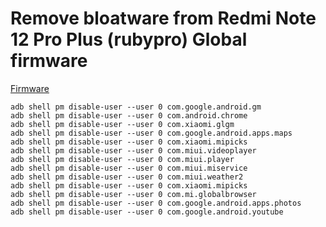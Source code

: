 # Remove bloatware from Redmi Note 12 Pro Plus (rubypro) Global firmware

[Firmware](https://xiaomifirmwareupdater.com/miui/ruby/)

```
adb shell pm disable-user --user 0 com.google.android.gm
adb shell pm disable-user --user 0 com.android.chrome
adb shell pm disable-user --user 0 com.xiaomi.glgm
adb shell pm disable-user --user 0 com.google.android.apps.maps
adb shell pm disable-user --user 0 com.xiaomi.mipicks
adb shell pm disable-user --user 0 com.miui.videoplayer
adb shell pm disable-user --user 0 com.miui.player
adb shell pm disable-user --user 0 com.miui.miservice
adb shell pm disable-user --user 0 com.miui.weather2
adb shell pm disable-user --user 0 com.xiaomi.mipicks
adb shell pm disable-user --user 0 com.mi.globalbrowser
adb shell pm disable-user --user 0 com.google.android.apps.photos
adb shell pm disable-user --user 0 com.google.android.youtube
```

